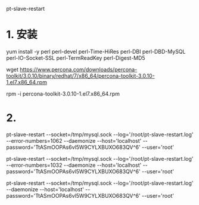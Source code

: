 

pt-slave-restart

# 1. 安装
yum install -y perl perl-devel perl-Time-HiRes perl-DBI perl-DBD-MySQL perl-IO-Socket-SSL perl-TermReadKey perl-Digest-MD5

wget https://www.percona.com/downloads/percona-toolkit/3.0.10/binary/redhat/7/x86_64/percona-toolkit-3.0.10-1.el7.x86_64.rpm

rpm -i percona-toolkit-3.0.10-1.el7.x86_64.rpm

# 2. 

pt-slave-restart --socket=/tmp/mysql.sock --log='/root/pt-slave-restart.log' --error-numbers=1062 --daemonize --host='localhost' --password='TtASmOOPAs6vl5W9CYLXBUXO683QV^6' --user='root'

pt-slave-restart --socket=/tmp/mysql.sock --log='/root/pt-slave-restart.log' --error-numbers=1032 --daemonize --host='localhost' --password='TtASmOOPAs6vl5W9CYLXBUXO683QV^6' --user='root'

pt-slave-restart --socket=/tmp/mysql.sock --log='/root/pt-slave-restart.log' --daemonize --host='localhost' --password='TtASmOOPAs6vl5W9CYLXBUXO683QV^6' --user='root'
